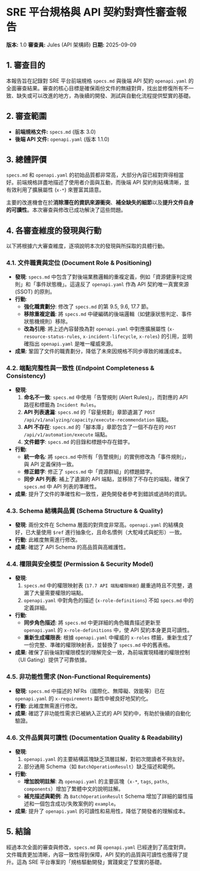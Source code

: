 # SRE 平台規格與 API 契約對齊性審查報告

**版本:** 1.0
**審查員:** Jules (API 架構師)
**日期:** 2025-09-09

## 1. 審查目的

本報告旨在記錄對 SRE 平台前端規格 `specs.md` 與後端 API 契約 `openapi.yaml` 的全面審查結果。審查的核心目標是確保兩份文件的無縫對齊，找出並修復所有不一致、缺失或可以改進的地方，為後續的開發、測試與自動化流程提供堅實的基礎。

## 2. 審查範圍

- **前端規格文件:** `specs.md` (版本 3.0)
- **後端 API 文件:** `openapi.yaml` (版本 1.1.0)

## 3. 總體評價

`specs.md` 和 `openapi.yaml` 的初始品質都非常高，大部分內容已經對齊得相當好。前端規格詳盡地描述了使用者介面與互動，而後端 API 契約則結構清晰，並有效利用了擴展屬性 (`x-*`) 來豐富其語意。

主要的改進機會在於**消除潛在的資訊來源衝突**、**補全缺失的細節**以及**提升文件自身的可讀性**。本次審查與修改已成功解決了這些問題。

## 4. 各審查維度的發現與行動

以下將根據六大審查維度，逐項說明本次的發現與所採取的具體行動。

### 4.1. 文件職責與定位 (Document Role & Positioning)

- **發現**: `specs.md` 中包含了對後端業務邏輯的重複定義，例如「資源健康判定規則」和「事件狀態機」。這違反了 `openapi.yaml` 作為 API 契約唯一真實來源 (SSOT) 的原則。
- **行動**:
    - **強化職責劃分**: 修改了 `specs.md` 的第 9.5, 9.6, 17.7 節。
    - **移除重複定義**: 將 `specs.md` 中硬編碼的後端邏輯（如健康狀態判定、事件狀態機規則）移除。
    - **改為引用**: 將上述內容替換為對 `openapi.yaml` 中對應擴展屬性 (`x-resource-status-rules`, `x-incident-lifecycle`, `x-roles`) 的引用，並明確指出 `openapi.yaml` 是唯一權威來源。
- **成果**: 鞏固了文件的職責劃分，降低了未來因規格不同步導致的維護成本。

### 4.2. 端點完整性與一致性 (Endpoint Completeness & Consistency)

- **發現**:
    1.  **命名不一致**: `specs.md` 中使用「告警規則 (Alert Rules)」，而對應的 API 路徑和標籤為 `Incident Rules`。
    2.  **API 列表遺漏**: `specs.md` 的「容量規劃」章節遺漏了 `POST /api/v1/analyzing/capacity/execute-recommendation` 端點。
    3.  **API 不存在**: `specs.md` 的「腳本庫」章節包含了一個不存在的 `POST /api/v1/automation/execute` 端點。
    4.  **文件錯字**: `specs.md` 的目錄和標題中存在錯字。
- **行動**:
    - **統一命名**: 將 `specs.md` 中所有「告警規則」的實例修改為「事件規則」，與 API 定義保持一致。
    - **修正錯字**: 修正了 `specs.md` 中「資源群組」的標題錯字。
    - **同步 API 列表**: 補上了遺漏的 API 端點，並移除了不存在的端點，確保了 `specs.md` 中 API 列表的準確性。
- **成果**: 提升了文件的準確性和一致性，避免開發者參考到錯誤或過時的資訊。

### 4.3. Schema 結構與品質 (Schema Structure & Quality)

- **發現**: 兩份文件在 Schema 層面的對齊度非常高。`openapi.yaml` 的結構良好，已大量使用 `$ref` 進行抽象化，且命名慣例（大駝峰式與蛇形）一致。
- **行動**: 此維度無需進行修改。
- **成果**: 確認了 API Schema 的高品質與高維護性。

### 4.4. 權限與安全模型 (Permission & Security Model)

- **發現**:
    1.  `specs.md` 中的權限映射表 (`17.7 API 端點權限映射`) 嚴重過時且不完整，遺漏了大量需要權限的端點。
    2.  `openapi.yaml` 中對角色的描述 (`x-role-definitions`) 不如 `specs.md` 中的定義詳細。
- **行動**:
    - **同步角色描述**: 將 `specs.md` 中更詳細的角色職責描述更新至 `openapi.yaml` 的 `x-role-definitions` 中，使 API 契約本身更具可讀性。
    - **重新生成權限表**: 根據 `openapi.yaml` 中權威的 `x-roles` 標籤，重新生成了一份完整、準確的權限映射表，並替換了 `specs.md` 中的舊表格。
- **成果**: 確保了前後端對權限模型的理解完全一致，為前端實現精確的權限控制（UI Gating）提供了可靠依據。

### 4.5. 非功能性需求 (Non-Functional Requirements)

- **發現**: `specs.md` 中描述的 NFRs（國際化、無障礙、效能等）已在 `openapi.yaml` 的 `x-requirements` 屬性中被良好地契約化。
- **行動**: 此維度無需進行修改。
- **成果**: 確認了非功能性需求已被納入正式的 API 契約中，有助於後續的自動化驗證。

### 4.6. 文件品質與可讀性 (Documentation Quality & Readability)

- **發現**:
    1.  `openapi.yaml` 的主要結構區塊缺乏頂層註解，對初次閱讀者不夠友好。
    2.  部分通用 Schema（如 `BatchOperationResult`）缺乏描述和範例。
- **行動**:
    - **增加說明註解**: 為 `openapi.yaml` 的主要區塊（`x-*`, `tags`, `paths`, `components`）增加了繁體中文的說明註解。
    - **補充描述與範例**: 為 `BatchOperationResult` Schema 增加了詳細的屬性描述和一個包含成功/失敗案例的 `example`。
- **成果**: 提升了 `openapi.yaml` 的可讀性和易用性，降低了開發者的理解成本。

## 5. 結論

經過本次全面的審查與修改，`specs.md` 與 `openapi.yaml` 已經達到了高度對齊。文件職責更加清晰，內容一致性得到保障，API 契約的品質與可讀性也獲得了提升。這為 SRE 平台專案的「規格驅動開發」實踐奠定了堅實的基礎。

